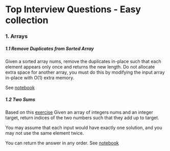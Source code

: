 # Top Interview Questions - Easy collection

### 1. Arrays

##### 1.1 Remove Duplicates from Sorted Array


Given a sorted array nums, remove the duplicates in-place such that each element appears only once and returns the new length.
Do not allocate extra space for another array, you must do this by modifying the input array in-place with O(1) extra memory.

See [notebook](../notebooks/easy-collection.ipynb)


##### 1.2 Two Sums
Based on this [exercise](https://leetcode.com/problems/two-sum/)
Given an array of integers nums and an integer target, return indices of the two numbers such that they add up to target.

You may assume that each input would have exactly one solution, and you may not use the same element twice.

You can return the answer in any order.
See [notebook](../notebooks/two-sums.ipynb)
